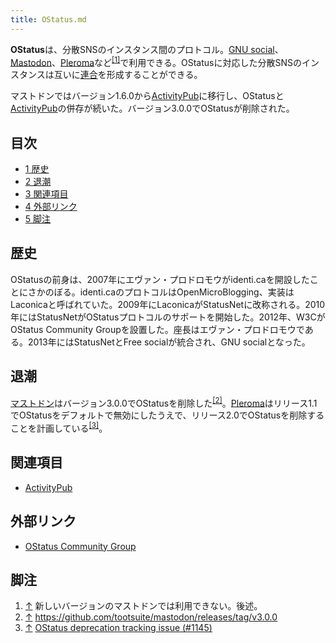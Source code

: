 ```yaml
---
title: OStatus.md
---
```

<div>

**OStatus**は、分散SNSのインスタンス間のプロトコル。[GNU social](/GNU_social "GNU social")、[Mastodon](/%E3%83%9E%E3%82%B9%E3%83%88%E3%83%89%E3%83%B3 "マストドン")、[Pleroma](/Pleroma "Pleroma")など<sup>[\[1\]](#cite_note-1)</sup>で利用できる。OStatusに対応した分散SNSのインスタンスは互いに[連合](/%E9%80%A3%E5%90%88 "連合")を形成することができる。

マストドンではバージョン1.6.0から[ActivityPub](/ActivityPub "ActivityPub")に移行し、OStatusと[ActivityPub](/ActivityPub "ActivityPub")の併存が続いた。バージョン3.0.0でOStatusが削除された。

<div>

<div lang="ja" dir="ltr">

## 目次

</div>

-   [1 歴史](#.E6.AD.B4.E5.8F.B2)
-   [2 退潮](#.E9.80.80.E6.BD.AE)
-   [3 関連項目](#.E9.96.A2.E9.80.A3.E9.A0.85.E7.9B.AE)
-   [4 外部リンク](#.E5.A4.96.E9.83.A8.E3.83.AA.E3.83.B3.E3.82.AF)
-   [5 脚注](#.E8.84.9A.E6.B3.A8)

</div>

## 歴史

OStatusの前身は、2007年にエヴァン・プロドロモウがidenti.caを開設したことにさかのぼる。identi.caのプロトコルはOpenMicroBlogging、実装はLaconicaと呼ばれていた。2009年にLaconicaがStatusNetに改称される。2010年にはStatusNetがOStatusプロトコルのサポートを開始した。2012年、W3CがOStatus Community Groupを設置した。座長はエヴァン・プロドロモウである。2013年にはStatusNetとFree socialが統合され、GNU socialとなった。

## 退潮

[マストドン](/Mastodon "Mastodon")はバージョン3.0.0でOStatusを削除した<sup>[\[2\]](#cite_note-2)</sup>。[Pleroma](/Pleroma "Pleroma")はリリース1.1でOStatusをデフォルトで無効にしたうえで、リリース2.0でOStatusを削除することを計画している<sup>[\[3\]](#cite_note-3)</sup>。

## 関連項目

-   [ActivityPub](/ActivityPub "ActivityPub")

## 外部リンク

-   <a href="https://www.w3.org/community/ostatus/" rel="nofollow">OStatus Community Group</a>

## 脚注

<div>

1.  [↑](#cite_ref-1) 新しいバージョンのマストドンでは利用できない。後述。
2.  [↑](#cite_ref-2) <a href="https://github.com/tootsuite/mastodon/releases/tag/v3.0.0" rel="nofollow">https://github.com/tootsuite/mastodon/releases/tag/v3.0.0</a>
3.  [↑](#cite_ref-3) <a href="https://git.pleroma.social/pleroma/pleroma/issues/1145" rel="nofollow">OStatus deprecation tracking issue (#1145)</a>

</div>

</div>

